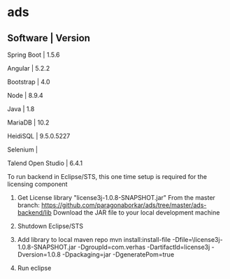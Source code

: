 # ads

Software | Version 
---------------------
Spring Boot         | 1.5.6

Angular             | 5.2.2 

Bootstrap           | 4.0

Node                | 8.9.4 

Java                | 1.8 

MariaDB             | 10.2 

HeidiSQL            | 9.5.0.5227 

Selenium            | 

Talend Open Studio  | 6.4.1


 



To run backend in Eclipse/STS, this one time setup is required for the licensing component

1. Get License library "license3j-1.0.8-SNAPSHOT.jar"
From the master branch:
https://github.com/paragonaborkar/ads/tree/master/ads-backend/lib 
Download the JAR file to your local development machine

2. Shutdown Eclipse/STS

3. Add library to local maven repo
mvn install:install-file -Dfile=<your jar location>\license3j-1.0.8-SNAPSHOT.jar -DgroupId=com.verhas -DartifactId=license3j  -Dversion=1.0.8 -Dpackaging=jar -DgeneratePom=true
  
4. Run eclipse
  
